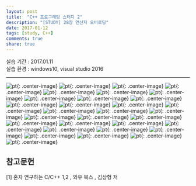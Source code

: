 ```yaml
---
layout: post
title:  "C++ 프로그래밍 스터디 2"
description: "[STUDY] 28장 연산자 오버로딩"
date: 2017-01-12
tags: [study, C++]
comments: true
share: true
---
```


실습 기간 : 2017.01.11  
실습 환경 : windows10, visual studio 2016  

---

![pt]({{site.url}}/img/C++/seminar2/02.jpg){: .center-image}
![pt]({{site.url}}/img/C++/seminar2/03.jpg){: .center-image}
![pt]({{site.url}}/img/C++/seminar2/04.jpg){: .center-image}
![pt]({{site.url}}/img/C++/seminar2/05.jpg){: .center-image}
![pt]({{site.url}}/img/C++/seminar2/06.jpg){: .center-image}
![pt]({{site.url}}/img/C++/seminar2/07.jpg){: .center-image}
![pt]({{site.url}}/img/C++/seminar2/08.jpg){: .center-image}
![pt]({{site.url}}/img/C++/seminar2/09.jpg){: .center-image}
![pt]({{site.url}}/img/C++/seminar2/10.jpg){: .center-image}
![pt]({{site.url}}/img/C++/seminar2/11.jpg){: .center-image}
![pt]({{site.url}}/img/C++/seminar2/12.jpg){: .center-image}
![pt]({{site.url}}/img/C++/seminar2/13.jpg){: .center-image}
![pt]({{site.url}}/img/C++/seminar2/14.jpg){: .center-image}
![pt]({{site.url}}/img/C++/seminar2/15.jpg){: .center-image}
![pt]({{site.url}}/img/C++/seminar2/16.jpg){: .center-image}
![pt]({{site.url}}/img/C++/seminar2/17.jpg){: .center-image}
![pt]({{site.url}}/img/C++/seminar2/18.jpg){: .center-image}
![pt]({{site.url}}/img/C++/seminar2/19.jpg){: .center-image}
![pt]({{site.url}}/img/C++/seminar2/20.jpg){: .center-image}
![pt]({{site.url}}/img/C++/seminar2/21.jpg){: .center-image}
![pt]({{site.url}}/img/C++/seminar2/22.jpg){: .center-image}
![pt]({{site.url}}/img/C++/seminar2/23.jpg){: .center-image}
![pt]({{site.url}}/img/C++/seminar2/24.jpg){: .center-image}
![pt]({{site.url}}/img/C++/seminar2/25.jpg){: .center-image}
![pt]({{site.url}}/img/C++/seminar2/26.jpg){: .center-image}
![pt]({{site.url}}/img/C++/seminar2/27.jpg){: .center-image}
![pt]({{site.url}}/img/C++/seminar2/28.jpg){: .center-image}
![pt]({{site.url}}/img/C++/seminar2/29.jpg){: .center-image}
![pt]({{site.url}}/img/C++/seminar2/30.jpg){: .center-image}
![pt]({{site.url}}/img/C++/seminar2/31.jpg){: .center-image}
![pt]({{site.url}}/img/C++/seminar2/32.jpg){: .center-image}

참고문헌
---

[1] 혼자 연구하는 C/C++ 1,2 , 와우 북스 , 김상형 저
